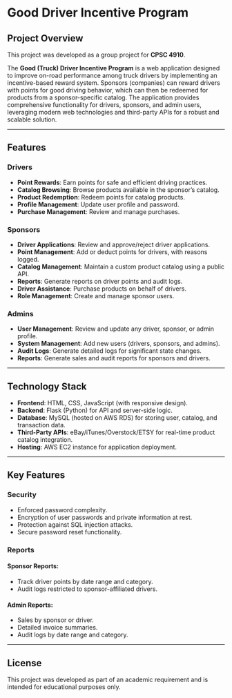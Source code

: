 # Good Driver Incentive Program

## Project Overview

This project was developed as a group project for **CPSC 4910**.

The **Good (Truck) Driver Incentive Program** is a web application designed to improve on-road performance among truck drivers by implementing an incentive-based reward system. Sponsors (companies) can reward drivers with points for good driving behavior, which can then be redeemed for products from a sponsor-specific catalog. The application provides comprehensive functionality for drivers, sponsors, and admin users, leveraging modern web technologies and third-party APIs for a robust and scalable solution.

---

## Features

### **Drivers**
- **Point Rewards**: Earn points for safe and efficient driving practices.
- **Catalog Browsing**: Browse products available in the sponsor’s catalog.
- **Product Redemption**: Redeem points for catalog products.
- **Profile Management**: Update user profile and password.
- **Purchase Management**: Review and manage purchases.

### **Sponsors**
- **Driver Applications**: Review and approve/reject driver applications.
- **Point Management**: Add or deduct points for drivers, with reasons logged.
- **Catalog Management**: Maintain a custom product catalog using a public API.
- **Reports**: Generate reports on driver points and audit logs.
- **Driver Assistance**: Purchase products on behalf of drivers.
- **Role Management**: Create and manage sponsor users.

### **Admins**
- **User Management**: Review and update any driver, sponsor, or admin profile.
- **System Management**: Add new users (drivers, sponsors, and admins).
- **Audit Logs**: Generate detailed logs for significant state changes.
- **Reports**: Generate sales and audit reports for sponsors and drivers.

---

## Technology Stack

- **Frontend**: HTML, CSS, JavaScript (with responsive design).
- **Backend**: Flask (Python) for API and server-side logic.
- **Database**: MySQL (hosted on AWS RDS) for storing user, catalog, and transaction data.
- **Third-Party APIs**: eBay/iTunes/Overstock/ETSY for real-time product catalog integration.
- **Hosting**: AWS EC2 instance for application deployment.

---

## Key Features

### **Security**
- Enforced password complexity.
- Encryption of user passwords and private information at rest.
- Protection against SQL injection attacks.
- Secure password reset functionality.

### **Reports**
#### Sponsor Reports:
- Track driver points by date range and category.
- Audit logs restricted to sponsor-affiliated drivers.

#### Admin Reports:
- Sales by sponsor or driver.
- Detailed invoice summaries.
- Audit logs by date range and category.

---

## License

This project was developed as part of an academic requirement and is intended for educational purposes only.
